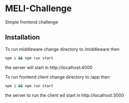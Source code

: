 # MELI-Challenge
Simple frontend challenge

## Installation
To run middleware change directory to /middleware then
```bash
npm i && npm run start
```
the server will start in http://localhost:4000

To run frontend client change directory to /app then

```bash
npm i && npm run start
```
the server to run the client wil start in http://localhost:3000
